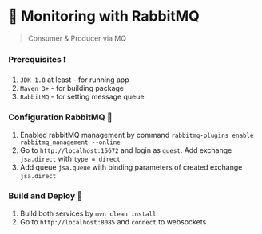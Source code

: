 # :eyes: Monitoring with RabbitMQ
> Consumer & Producer via MQ 

### Prerequisites :heavy_exclamation_mark:

 1. `JDK 1.8` at least - for running app
 2. `Maven 3+` - for building package
 3. `RabbitMQ`  -  for setting message queue


### Configuration RabbitMQ :rabbit:

 1. Enabled rabbitMQ management by command `rabbitmq-plugins enable rabbitmq_management --online`
 2. Go to `http://localhost:15672` and login as `guest`. Add exchange `jsa.direct` with `type = direct`
 3. Add queue `jsa.queue` with binding parameters of created exchange `jsa.direct`

### Build and Deploy :hammer:

 1. Build both services by `mvn clean install`
 2. Go to `http://localhost:8085` and `connect` to websockets
